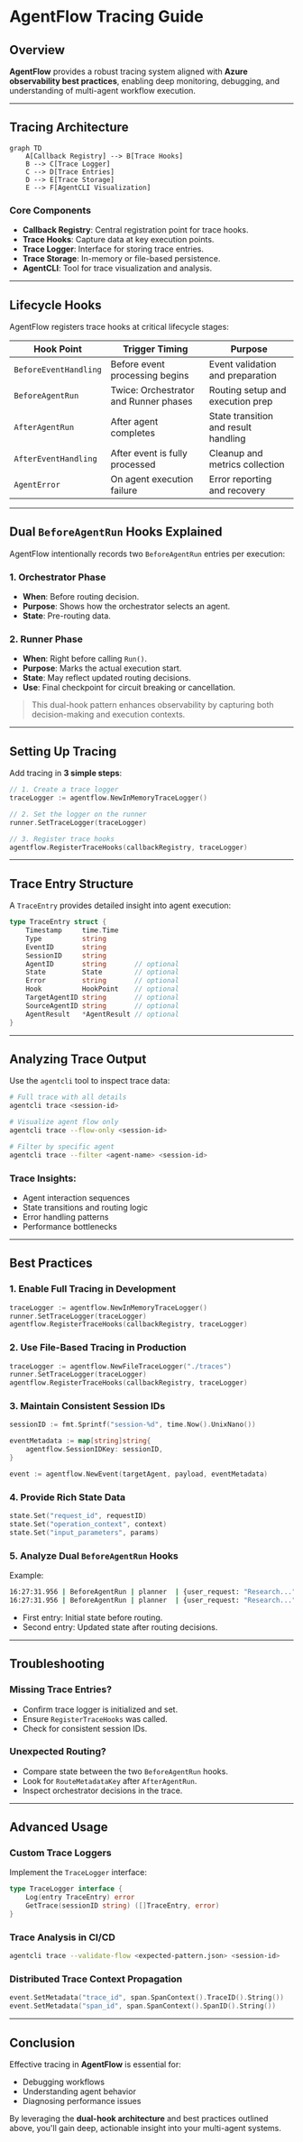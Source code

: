 # AgentFlow Tracing Guide

## Overview

**AgentFlow** provides a robust tracing system aligned with **Azure observability best practices**, enabling deep monitoring, debugging, and understanding of multi-agent workflow execution.

---

## Tracing Architecture

```mermaid
graph TD
    A[Callback Registry] --> B[Trace Hooks]
    B --> C[Trace Logger]
    C --> D[Trace Entries]
    D --> E[Trace Storage]
    E --> F[AgentCLI Visualization]
```

### Core Components

* **Callback Registry**: Central registration point for trace hooks.
* **Trace Hooks**: Capture data at key execution points.
* **Trace Logger**: Interface for storing trace entries.
* **Trace Storage**: In-memory or file-based persistence.
* **AgentCLI**: Tool for trace visualization and analysis.

---

## Lifecycle Hooks

AgentFlow registers trace hooks at critical lifecycle stages:

| Hook Point            | Trigger Timing                        | Purpose                              |
| --------------------- | ------------------------------------- | ------------------------------------ |
| `BeforeEventHandling` | Before event processing begins        | Event validation and preparation     |
| `BeforeAgentRun`      | Twice: Orchestrator and Runner phases | Routing setup and execution prep     |
| `AfterAgentRun`       | After agent completes                 | State transition and result handling |
| `AfterEventHandling`  | After event is fully processed        | Cleanup and metrics collection       |
| `AgentError`          | On agent execution failure            | Error reporting and recovery         |

---

## Dual `BeforeAgentRun` Hooks Explained

AgentFlow intentionally records two `BeforeAgentRun` entries per execution:

### 1. **Orchestrator Phase**

* **When**: Before routing decision.
* **Purpose**: Shows how the orchestrator selects an agent.
* **State**: Pre-routing data.

### 2. **Runner Phase**

* **When**: Right before calling `Run()`.
* **Purpose**: Marks the actual execution start.
* **State**: May reflect updated routing decisions.
* **Use**: Final checkpoint for circuit breaking or cancellation.

> This dual-hook pattern enhances observability by capturing both decision-making and execution contexts.

---

## Setting Up Tracing

Add tracing in **3 simple steps**:

```go
// 1. Create a trace logger
traceLogger := agentflow.NewInMemoryTraceLogger()

// 2. Set the logger on the runner
runner.SetTraceLogger(traceLogger)

// 3. Register trace hooks
agentflow.RegisterTraceHooks(callbackRegistry, traceLogger)
```

---

## Trace Entry Structure

A `TraceEntry` provides detailed insight into agent execution:

```go
type TraceEntry struct {
    Timestamp     time.Time
    Type          string
    EventID       string
    SessionID     string
    AgentID       string       // optional
    State         State        // optional
    Error         string       // optional
    Hook          HookPoint    // optional
    TargetAgentID string       // optional
    SourceAgentID string       // optional
    AgentResult   *AgentResult // optional
}
```

---

## Analyzing Trace Output

Use the `agentcli` tool to inspect trace data:

```bash
# Full trace with all details
agentcli trace <session-id>

# Visualize agent flow only
agentcli trace --flow-only <session-id>

# Filter by specific agent
agentcli trace --filter <agent-name> <session-id>
```

### Trace Insights:

* Agent interaction sequences
* State transitions and routing logic
* Error handling patterns
* Performance bottlenecks

---

## Best Practices

### 1. Enable Full Tracing in Development

```go
traceLogger := agentflow.NewInMemoryTraceLogger()
runner.SetTraceLogger(traceLogger)
agentflow.RegisterTraceHooks(callbackRegistry, traceLogger)
```

### 2. Use File-Based Tracing in Production

```go
traceLogger := agentflow.NewFileTraceLogger("./traces")
runner.SetTraceLogger(traceLogger)
agentflow.RegisterTraceHooks(callbackRegistry, traceLogger)
```

### 3. Maintain Consistent Session IDs

```go
sessionID := fmt.Sprintf("session-%d", time.Now().UnixNano())

eventMetadata := map[string]string{
    agentflow.SessionIDKey: sessionID,
}

event := agentflow.NewEvent(targetAgent, payload, eventMetadata)
```

### 4. Provide Rich State Data

```go
state.Set("request_id", requestID)
state.Set("operation_context", context)
state.Set("input_parameters", params)
```

### 5. Analyze Dual `BeforeAgentRun` Hooks

Example:

```bash
16:27:31.956 | BeforeAgentRun | planner  | {user_request: "Research..."}
16:27:31.956 | BeforeAgentRun | planner  | {user_request: "Research...", route: "researcher"}
```

* First entry: Initial state before routing.
* Second entry: Updated state after routing decisions.

---

## Troubleshooting

### Missing Trace Entries?

* Confirm trace logger is initialized and set.
* Ensure `RegisterTraceHooks` was called.
* Check for consistent session IDs.

### Unexpected Routing?

* Compare state between the two `BeforeAgentRun` hooks.
* Look for `RouteMetadataKey` after `AfterAgentRun`.
* Inspect orchestrator decisions in the trace.

---

## Advanced Usage

### Custom Trace Loggers

Implement the `TraceLogger` interface:

```go
type TraceLogger interface {
    Log(entry TraceEntry) error
    GetTrace(sessionID string) ([]TraceEntry, error)
}
```

### Trace Analysis in CI/CD

```bash
agentcli trace --validate-flow <expected-pattern.json> <session-id>
```

### Distributed Trace Context Propagation

```go
event.SetMetadata("trace_id", span.SpanContext().TraceID().String())
event.SetMetadata("span_id", span.SpanContext().SpanID().String())
```

---

## Conclusion

Effective tracing in **AgentFlow** is essential for:

* Debugging workflows
* Understanding agent behavior
* Diagnosing performance issues

By leveraging the **dual-hook architecture** and best practices outlined above, you'll gain deep, actionable insight into your multi-agent systems.



